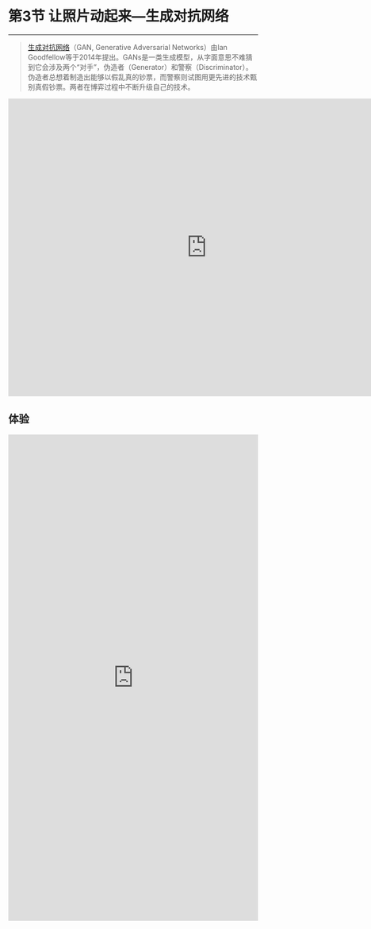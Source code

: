 # 第3节 让照片动起来—生成对抗网络

---

> [生成对抗网络](https://arxiv.org/abs/1406.2661)（GAN, Generative Adversarial Networks）由Ian Goodfellow等于2014年提出。GANs是一类生成模型，从字面意思不难猜到它会涉及两个“对手”，伪造者（Generator）和警察（Discriminator）。伪造者总想着制造出能够以假乱真的钞票，而警察则试图用更先进的技术甄别真假钞票。两者在博弈过程中不断升级自己的技术。

<center><iframe src="https://player.bilibili.com/player.html?aid=414273388&bvid=BV1WV411U7W8&cid=227518410&page=1" width="800" height="600" scrolling="no" border="0" frameborder="no" framespacing="0" allowfullscreen="true"> </iframe></center>

## 体验

<center><iframe src="https://jupyterhub.playwithai.com" width="100%" height="980" scrolling="no" border="0" frameborder="no" framespacing="0" allowfullscreen="true" > </iframe></center>
